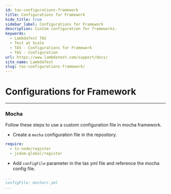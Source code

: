 ```yaml
---
id: tas-configurations-framework
title: Configurations for Framework
hide_title: true
sidebar_label: Configurations for Framework
description: Custom configuration for frameworks.
keywords:
  - LambdaTest TAS
  - Test at Scale
  - TAS - Configurations for Framework
  - TAS - Configuration
url: https://www.lambdatest.com/support/docs/
site_name: LambdaTest
slug: tas-configurations-framework/
---
```


# Configurations for Framework
***
### Mocha

Follow these steps to use a custom configuration file in mocha framework.

- Create a `mocha` configuration file in the repository.

```yml title="mocharc.yaml"
require: 
  - ts-node/register 
  - jsdom-global/register
```
- Add `configFile` parameter in the tas yml file and reference the mocha config file.

```yml title=".tas.yaml"
...
configFile: mocharc.yml
...
```
